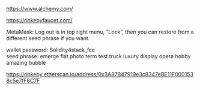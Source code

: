 https://www.alchemy.com/

https://rinkebyfaucet.com/

MetaMask: Log out is in top right menu, “Lock”, then you can restore from a different seed phrase if you want.

wallet password: Solidity4stack_fcc  
seed phrase: emerge flat photo term test truck luxury display opera hobby amazing bubble

https://rinkeby.etherscan.io/address/0x3A87B47919e3c8347eBE11F0001538c5e7fF8C7F